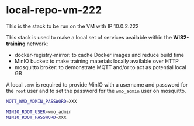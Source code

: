 # local-repo-vm-222

This is the stack to be run on the VM with IP 10.0.2.222

This stack is used to make a local set of services available within the **WIS2-training** network:

- docker-registry-mirror: to cache Docker images and reduce build time
- MinIO bucket: to make training materials locally available over HTTP
- mosquitto broker: to demonstrate MQTT and/or to act as potential local GB

A local `.env` is required to provide MinIO with a username and password for the `root` user and to set the password for the `wmo_admin` user on mosquitto.

```bash
MQTT_WMO_ADMIN_PASSWORD=XXX

MINIO_ROOT_USER=wmo_admin
MINIO_ROOT_PASSWORD=XXX
```

